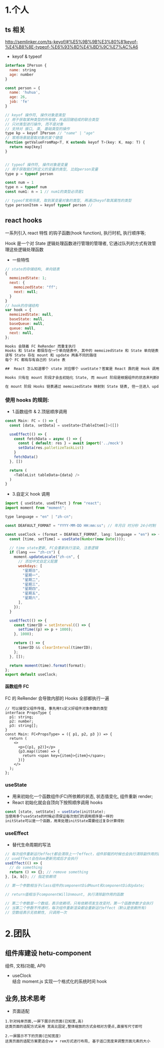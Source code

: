 # 1.个人

## ts 相关

<http://semlinker.com/ts-keyof/#%E5%9B%9B%E3%80%81keyof-%E4%B8%8E-typeof-%E6%93%8D%E4%BD%9C%E7%AC%A6>

- keyof & typeof

```js
interface IPerson {
  name: string
  age: number
}

const person = {
  name: 'huhua',
  age: 26,
  job: 'fe'
}

// keyof 操作符, 操作对象是类型
// 用于获取某种类型的所有键，并返回键组成的联合类型
// 只对类型进行操作, 而不是对象
// 支持对 接口, 类, 基础类型的操作
type kp = keyof IPerson // "name" | "age"
// 常用场景就是取对象的某个键值
function getValueFromMap<T, K extends keyof T>(key: K, map: T) {
  return map[key]
}


// typeof 操作符, 操作对象是变量
// 用于获取我们所定义的变量的类型, 比如person变量
type p = typeof person

const num = 1
type n = typeof num
const num1: n = 1 // num1的类型必须是1

// typeof常用场景, 取到某变量对象的类型, 再通过keyof取其属性的类型
type personItem = keyof typeof person //
```

## react hooks

一系列引入 react 特性 的钩子函数(hook function), 执行时机, 执行顺序等;

Hook 是一个对 State 逻辑处理函数进行管理的管理者, 它通过队列的方式有效管理这些逻辑处理函数

- 一些特性

```js
// state的存储结构, 单向链表
{
  memoizedState: 1;
  next: {
    memoizedState: "ff";
    next: null;
  }
}
// hook的存储结构
var hook = {
  memoizedState: null,
  baseState: null,
  baseQueue: null,
  queue: null,
  next: null,
};
```

```txt
Hooks 会随着 FC ReRender 而重复执行
Hooks 和 State 都保存在一个单向链表中, 其中的 memoizedState 和 State 单向链表中的一致
读写 State 存在 mount 和 update 两条不同的路径
每个 FC 都有存有自己的 State 表

##  React 怎么知道哪个 state 对应哪个 useState？答案是 React 靠的是 Hook 调用的顺序

Hooks 只有在 mount 阶段才会去初始化 State, 而 mount 阶段是根据组件的状态来判断的, 所以 Hooks 虽然一直在 ReRun, 但是生命周期却并不一样

在 mount 阶段 Hooks 链表通过 memoizedState 映射到 State 链表, 但一旦进入 update 阶段, Hooks 不会检查映射是否正确, 此时 mount 阶段的建立的映射顺序就是读写正确的保障

```

### 使用 hooks 的规则:

- 1.函数组件 & 2.顶层顺序调用

```js
const Main: FC = () => {
  const [data, setData] = useState<ITableItem[]>([])

  useEffect(() => {
    const fetchData = async () => {
      const { default: res } = await import('../mock')
      setData(res.palletizeTaskList)
    }
    fetchData()
  }, [])

  return (
    <TableList tableData={data} />
  )
}
```

- 3.自定义 hook 调用

```js
import { useState, useEffect } from "react";
import moment from "moment";

type language = "en" | "zh-cn";

const DEAFAULT_FORMAT = "YYYY-MM-DD HH:mm:ss"; // 年月日 时分秒 24小时制

const useClock = (format = DEAFAULT_FORMAT, lang: language = "en") => {
  const [time, setTime] = useState(Number(new Date()));

  // time state更新, FC会重新执行渲染, 注意逻辑
  if (lang === "zh-cn") {
    moment.updateLocale("zh-cn", {
      // 添加中文自定义配置
      weekdays: [
        "星期日",
        "星期一",
        "星期二",
        "星期三",
        "星期四",
        "星期五",
        "星期六",
      ],
    });
  }

  useEffect(() => {
    const timerID = setInterval(() => {
      setTime((p) => p + 1000);
    }, 1000);

    return () => {
      timerID && clearInterval(timerID);
    };
  }, []);

  return moment(time).format(format);
};
export default useClock;
```

#### 函数组件 FC

FC 的 ReRender 会导致内部的 Hooks 全部都执行一遍

```tsx
// 可以接受父组件传值, 事先用ts定义好组件对象参数的类型
interface PropsType {
  p1: string;
  p2: number;
  p3: string[];
}
const Main: FC<PropsType> = ({ p1, p2, p3 }) => {
  return (
    <>
      <p>{(p1, p2)}</p>
      {p3.map((item) => {
        return <span key={item}>{item}</span>;
      })}
    </>
  );
};
```

### useState

- 用来初始化一个函数组件(FC)所依赖的状态, 状态值变化, 组件重新 render;
- React 初始化就会自顶向下按照顺序调用 hooks

```js
const [state, setState] = useState(initState);
当使用多个useState的时候必须保证每次他们的调用顺序是一样的
initState可以是一个函数，用来处理initState需要经过复杂计算得到
```

### useEffect

- 替代生命周期的写法

```js
// 每次组件重新运行effect都会清除上一个effect，组件卸载的时候也会执行清除副作用的函数
// useEffect会在dom更新完成后才会执行
useEffect(() => {
  // do something
  return () => {}; // remove something
}, [a, b]); // 指定依赖项

// 第一个参数相当于class组件的componentDidMount和componentDidUpdate;

// return值相当于componentWillUnmount, 执行清除副作用的函数

// 第二个参数是一个数组，表示依赖项，只有依赖项发生改变时，第一个函数参数才会执行
// 当第二个参数不传递时，每次组件重新渲染都会重新运行effect（默认是依赖所有)
// 空数组表示无依赖性, 只调用一次
```

# 2.团队

## 组件库建设 hetu-component

组件, 文档(功能, API)

- useClock  
  结合 moment.js 实现一个格式化的系统时间 hook

## 业务,技术思考

- 页面适配

```
1.针对纯单页面,一屏下展示的页面(已知宽,高)
这类页面的适配方式采用 宽高比固定,整体缩放的方式会相对方便点,直接写尺寸即可

2.一屏展示不下的页面(已知宽度)
这类页面的适配方案更适合vw + rem方式进行布局, 基于适口宽度来调整页面元素的大小
```
